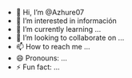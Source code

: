 - 👋 Hi, I’m @Azhure07
- 👀 I’m interested in información 
- 🌱 I’m currently learning ...
- 💞️ I’m looking to collaborate on ...
- 📫 How to reach me ...
- 😄 Pronouns: ...
- ⚡ Fun fact: ...

<!---git config user.email dauromante@gmail.com--+!>
Azhure07/Azhure07 is a ✨ special ✨ repository because its `README.md` (this file) appears on your GitHub profile.
You can click the Preview link to take a look at your changes.
--->
